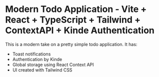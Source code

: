 
# Modern Todo Application - Vite + React + TypeScript + Tailwind + ContextAPI + Kinde Authentication

This is a modern take on a pretty simple todo application. It has:

- Toast notifications
- Authentication by Kinde
- Global storage using React Context API
- UI created with Tailwind CSS 